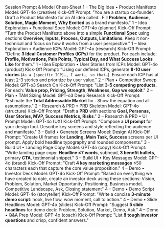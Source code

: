 Session Prompt & Model Cheat-Sheet
1 – The Big Idea • Product Manifesto
Model: GPT-4o (creative)
Kick-Off Prompt:
"You are a startup co-founder. Draft a Product Manifesto for an AI idea called **<n>**. Fill **Problem, Audience, Solution, Magic Moment, Why Excited** as a brand manifesto."
1 – Idea Exploration • Functional Spec
Model: GPT-4o (planner)
Kick-Off Prompt:
"Turn the Product Manifesto above into a simple **Functional Spec** using sections **Overview, Inputs, Process, Outputs, Limitations**. Keep it non-technical and focus on how it works from a user perspective."
1 – Idea Exploration • Audience ICPs
Model: GPT-4o (research)
Kick-Off Prompt:
"Define **3 Ideal Customer Profiles (ICPs)** for the product. For each include: **Profile, Motivations, Pain Points, Typical Day, and What Success Looks Like** for them."
1 – Idea Exploration • User Stories from ICPs
Model: GPT-4o (product)
Kick-Off Prompt:
"Using our defined ICPs, generate **8-10 user stories** (`As a [specific ICP]…, I want…, so that…`). Ensure each ICP has at least 2-3 stories and prioritize by user value."
2 – Plan • Competitor Sweep
Model: GPT-o3 Search On
Kick-Off Prompt:
"List **3-5 competing products**. For each: **Value prop, Pricing, Strength, Weakness, Gap we exploit**."
2 – Plan • TAM Sizing
Model: GPT-o3 Deep Research
Kick-Off Prompt:
"Estimate the **Total Addressable Market** for <market>. Show the equation and all assumptions."
2 – Research & PRD • PRD Skeleton
Model: GPT-4o (structure)
Kick-Off Prompt:
"Draft a **PRD** with sections **Goal, Personas, User Stories, MVP, Success Metrics, Risks**."
2 – Research & PRD • UI Prompt
Model: GPT-4o (UX)
Kick-Off Prompt:
"Compose a **UI prompt** for your design tool. Describe key screens and style reflecting the audience and manifesto."
3 – Build • Generate Screens
Model: Design AI
Kick-Off Prompt:
"Create UI frames for **Landing, Main Task, Success** screens per UI prompt. Apply bold headline typography and rounded components."
3 – Build UI • Landing Page Copy
Model: GPT-4o (copy)
Kick-Off Prompt:
"Write landing page copy: **Headline ≤7 words**, subhead, **3 benefit bullets**, primary **CTA**, testimonial snippet."
3 – Build UI • Key Messages
Model: GPT-4o (brand)
Kick-Off Prompt:
"Craft **4 key marketing messages** ≤50 characters each that capture the core value proposition."
4 – Demo • Investor Deck
Model: GPT-4o
Kick-Off Prompt:
"Based on everything we have created to date, create an investor deck using these sections: Vision, Problem, Solution, Market Opportunity, Positioning, Business model, Competitive Landscape, Ask, Closing statement"
4 – Demo • Demo Script
Model: GPT-4o (storyteller)
Kick-Off Prompt:
"Write a concise **3-minute demo script**: hook, live flow, wow moment, call to action."
4 – Demo • Slide Headlines
Model: GPT-4o (slides)
Kick-Off Prompt:
"Suggest **5 slide headlines** for demo deck: Problem, Solution, Market, Demo, Ask."
4 – Demo • Q&A Prep
Model: GPT-4o (coach)
Kick-Off Prompt:
"List **8 tough investor questions** and crisp, confident answers."